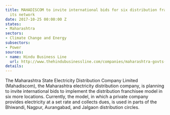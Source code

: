 ```yaml
---
title: MAHADISCOM to invite international bids for six distribution franchises in
  its network
date: 2017-10-25 00:00:00 Z
states:
- Maharashtra
sectors:
- Climate Change and Energy
subsectors:
- Power
sources:
- name: Hindu Business Line
  url: http://www.thehindubusinessline.com/companies/maharashtra-govts-discom-wants-to-rope-in-private-players-in-six-more-cities/article9916037.ece?ref=wl_news
details: 
---
```


The Maharashtra State Electricity Distribution Company Limited (Mahadiscom), the Maharashtra electricity distribution company, is planning to invite international bids to implement the distribution franchisee model in six more locations. Currently, the model, in which a private company provides electricity at a set rate and collects dues, is used in parts of the Bhiwandi, Nagpur, Aurangabad, and Jalgaon distribution circles. 
